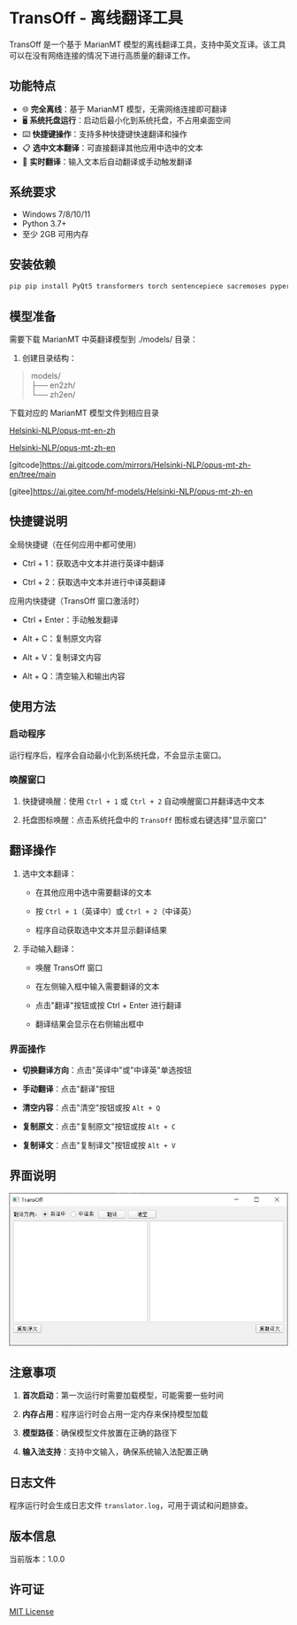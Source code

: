 # TransOff - 离线翻译工具

TransOff 是一个基于 MarianMT 模型的离线翻译工具，支持中英文互译。该工具可以在没有网络连接的情况下进行高质量的翻译工作。

## 功能特点

- 🌐 **完全离线**：基于 MarianMT 模型，无需网络连接即可翻译
- 🖥️ **系统托盘运行**：启动后最小化到系统托盘，不占用桌面空间
- ⌨️ **快捷键操作**：支持多种快捷键快速翻译和操作
- 📋 **选中文本翻译**：可直接翻译其他应用中选中的文本
- 🔄 **实时翻译**：输入文本后自动翻译或手动触发翻译

## 系统要求

- Windows 7/8/10/11
- Python 3.7+
- 至少 2GB 可用内存

## 安装依赖

```bash
pip pip install PyQt5 transformers torch sentencepiece sacremoses pyperclip pynput
```

## 模型准备

需要下载 MarianMT 中英翻译模型到 ./models/ 目录：

1. 创建目录结构：

>models/  
>├── en2zh/  
>└── zh2en/

下载对应的 MarianMT 模型文件到相应目录

[Helsinki-NLP/opus-mt-en-zh](https://hf-mirror.com/Helsinki-NLP/opus-mt-en-zh/tree/main)

[Helsinki-NLP/opus-mt-zh-en](https://hf-mirror.com/Helsinki-NLP/opus-mt-zh-en/tree/main)

[gitcode]https://ai.gitcode.com/mirrors/Helsinki-NLP/opus-mt-zh-en/tree/main

[gitee]https://ai.gitee.com/hf-models/Helsinki-NLP/opus-mt-zh-en

## 快捷键说明

全局快捷键（在任何应用中都可使用）

- Ctrl + 1：获取选中文本并进行英译中翻译

- Ctrl + 2：获取选中文本并进行中译英翻译


应用内快捷键（TransOff 窗口激活时）

- Ctrl + Enter：手动触发翻译

- Alt + C：复制原文内容

- Alt + V：复制译文内容

- Alt + Q：清空输入和输出内容

## 使用方法

### 启动程序

运行程序后，程序会自动最小化到系统托盘，不会显示主窗口。



### 唤醒窗口

1. 快捷键唤醒：使用 `Ctrl + 1` 或 `Ctrl + 2` 自动唤醒窗口并翻译选中文本

2. 托盘图标唤醒：点击系统托盘中的 `TransOff` 图标或右键选择"显示窗口"

## 翻译操作

1. 选中文本翻译：

   - 在其他应用中选中需要翻译的文本

   - 按 `Ctrl + 1`（英译中）或 `Ctrl + 2`（中译英）

   - 程序自动获取选中文本并显示翻译结果

2. 手动输入翻译：

   - 唤醒 TransOff 窗口

   - 在左侧输入框中输入需要翻译的文本

   - 点击"翻译"按钮或按 Ctrl + Enter 进行翻译

   - 翻译结果会显示在右侧输出框中

### 界面操作

- **切换翻译方向**：点击"英译中"或"中译英"单选按钮

- **手动翻译**：点击"翻译"按钮

- **清空内容**：点击"清空"按钮或按 `Alt + Q`

- **复制原文**：点击"复制原文"按钮或按 `Alt + C`

- **复制译文**：点击"复制译文"按钮或按 `Alt + V`

## 界面说明

![transoff.png](./transoff.png)

## 注意事项

1. **首次启动**：第一次运行时需要加载模型，可能需要一些时间

2. **内存占用**：程序运行时会占用一定内存来保持模型加载

3. **模型路径**：确保模型文件放置在正确的路径下

4. **输入法支持**：支持中文输入，确保系统输入法配置正确

## 日志文件

程序运行时会生成日志文件 `translator.log`，可用于调试和问题排查。

## 版本信息

当前版本：1.0.0

## 许可证

[MIT License](./LICENSE)